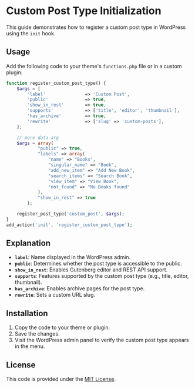 # Custom Post Type Initialization

This guide demonstrates how to register a custom post type in WordPress using the `init` hook.

## Usage

Add the following code to your theme's `functions.php` file or in a custom plugin:

```php
function register_custom_post_type() {
    $args = [
        'label'               => 'Custom Post',
        'public'              => true,
        'show_in_rest'        => true,
        'supports'            => ['title', 'editor', 'thumbnail'],
        'has_archive'         => true,
        'rewrite'             => ['slug' => 'custom-posts'],
    ];

    // more data arg
    $args = array(
            "public" => true,
            "labels" => array(
                "name" => "Books",
                "singular_name" => "Book",
                "add_new_item" => "Add New Book",
                "search_items" => "Search Book",
                "view_item" => "View Book",
                "not_found" => "No Books found"
            ),
            "show_in_rest" => true
        );

    register_post_type('custom_post', $args);
}
add_action('init', 'register_custom_post_type');
```

## Explanation

-   **`label`**: Name displayed in the WordPress admin.
-   **`public`**: Determines whether the post type is accessible to the public.
-   **`show_in_rest`**: Enables Gutenberg editor and REST API support.
-   **`supports`**: Features supported by the custom post type (e.g., title, editor, thumbnail).
-   **`has_archive`**: Enables archive pages for the post type.
-   **`rewrite`**: Sets a custom URL slug.

## Installation

1. Copy the code to your theme or plugin.
2. Save the changes.
3. Visit the WordPress admin panel to verify the custom post type appears in the menu.

## License

This code is provided under the [MIT License](LICENSE).
